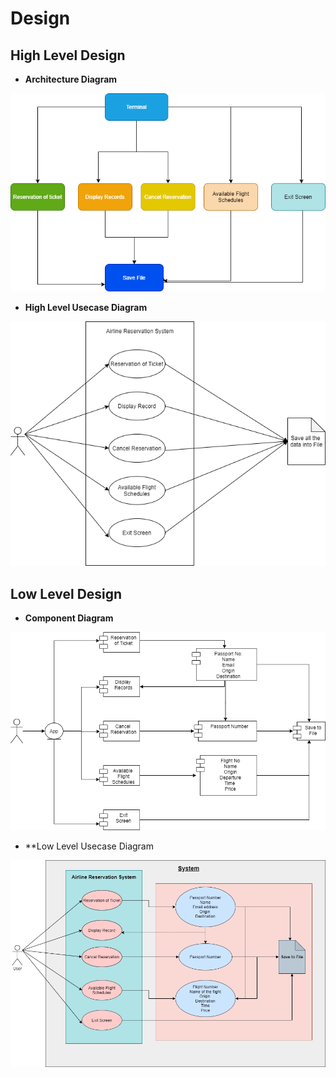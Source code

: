 # Design

## High Level Design 

* **Architecture Diagram**

![HighLevelStructuralDiagram](https://github.com/adarishashank/AppliedSDLC/blob/main/2_Design/Architecture.png)

* **High Level Usecase Diagram**

![HighLevelUseCase_Diagram](https://github.com/adarishashank/AppliedSDLC/blob/main/2_Design/Low%20Level%20Usecase.png)


## Low Level Design 

* **Component Diagram**

![Component Diagram](https://github.com/adarishashank/AppliedSDLC/blob/main/2_Design/Component%20Diagram.png)

* **Low Level Usecase Diagram

![LowLevelUseCase_Diagram](https://github.com/adarishashank/AppliedSDLC/blob/main/2_Design/high%20level%20Usecase.png)
